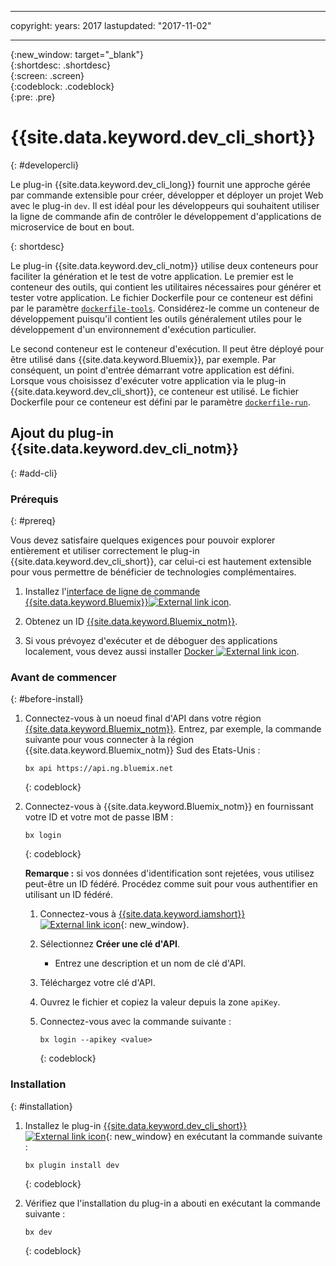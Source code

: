 ﻿---

copyright:
  years: 2017
lastupdated: "2017-11-02"

---
{:new_window: target="_blank"}  
{:shortdesc: .shortdesc}  
{:screen: .screen}  
{:codeblock: .codeblock}  
{:pre: .pre}  

# {{site.data.keyword.dev_cli_short}}
{: #developercli}	

Le plug-in {{site.data.keyword.dev_cli_long}} fournit une approche gérée par commande extensible pour créer, développer et déployer un projet Web avec le plug-in `dev`. 
Il est idéal pour les développeurs qui souhaitent utiliser la ligne de commande afin de contrôler le développement d'applications de microservice de bout en bout.

{: shortdesc}

Le plug-in {{site.data.keyword.dev_cli_notm}} utilise deux conteneurs pour faciliter la génération et le test de votre application. Le premier est le conteneur des outils, qui contient les utilitaires nécessaires pour générer et tester votre application. Le fichier Dockerfile pour ce conteneur est défini par le paramètre [`dockerfile-tools`](#command-parameters). Considérez-le
comme un conteneur de développement puisqu'il contient les outils généralement utiles pour le développement d'un environnement d'exécution particulier.

Le second conteneur est le conteneur d'exécution. Il peut être déployé pour être utilisé
dans {{site.data.keyword.Bluemix}}, par exemple. Par conséquent, un point
d'entrée démarrant votre application est défini. Lorsque vous choisissez d'exécuter
votre
application via le plug-in {{site.data.keyword.dev_cli_short}}, ce conteneur est utilisé. Le fichier Dockerfile pour ce conteneur est défini par le paramètre [`dockerfile-run`](#run-parameters).


## Ajout du plug-in {{site.data.keyword.dev_cli_notm}}
{: #add-cli}


### Prérequis
{: #prereq}

Vous devez satisfaire quelques exigences pour pouvoir explorer entièrement et
utiliser correctement le plug-in {{site.data.keyword.dev_cli_short}}, car celui-ci est
hautement extensible pour vous permettre de bénéficier de technologies complémentaires.


<!--1. Install the [Cloud Foundry CLI ![External link icon](../icons/launch-glyph.svg "External link icon")](https://github.com/cloudfoundry/cli#getting-started).-->

1. Installez
l'[interface
de ligne de commande {{site.data.keyword.Bluemix}}![External link icon](../icons/launch-glyph.svg "External link icon")](http://clis.ng.bluemix.net/ui/home.html).

2. Obtenez un ID [{{site.data.keyword.Bluemix_notm}}](https://www.bluemix.net).

3. Si vous prévoyez d'exécuter et de déboguer des applications localement, vous devez aussi installer [Docker ![External link icon](../icons/launch-glyph.svg "External link icon")](https://www.docker.com/get-docker).


### Avant de commencer
{: #before-install}

1. Connectez-vous à un noeud final d'API dans votre région [{{site.data.keyword.Bluemix_notm}}](/docs/overview/whatisbluemix.html#ov_intro_reg). Entrez, par exemple, la commande suivante pour vous connecter à la région {{site.data.keyword.Bluemix_notm}} Sud des Etats-Unis :

	```
	bx api https://api.ng.bluemix.net
	```
	{: codeblock}
	
2. Connectez-vous à {{site.data.keyword.Bluemix_notm}} en fournissant votre ID et votre mot de passe IBM :

	```
	bx login
	```
	{: codeblock}
	
	**Remarque :** si vos données d'identification sont rejetées, vous utilisez peut-être un ID fédéré. Procédez comme suit pour vous authentifier en utilisant un ID fédéré.
	
	<!-- 
	POINT TO IBM CLOUD CLI LOG IN DOCUMENTATION !!!
	
	This link does not work in production yet --> 
	
	1. Connectez-vous à [{{site.data.keyword.iamshort}} ![External link icon](../icons/launch-glyph.svg "External link icon")](https://www.bluemix.net/iam/#/apikeys){: new_window}.
	2. Sélectionnez **Créer une clé d'API**.
		* Entrez une description et un nom de clé d'API. 
	3. Téléchargez votre clé d'API. 
	4. Ouvrez le fichier et copiez la valeur depuis la zone `apiKey`.
	5. Connectez-vous avec la commande suivante :
	 
		```
		bx login --apikey <value>
		```
		{: codeblock}


### Installation
{: #installation}

1. Installez le plug-in [{{site.data.keyword.dev_cli_short}} ![External link icon](../icons/launch-glyph.svg "External link icon")](/docs/cli/reference/bluemix_cli/index.html#install_plug-in){: new_window} en exécutant la commande suivante :
 
	```
	bx plugin install dev
	```
	{: codeblock}

2. 	Vérifiez que l'installation du plug-in a abouti en exécutant la
commande suivante :
  
 
	```
	bx dev
	```
	{: codeblock}


